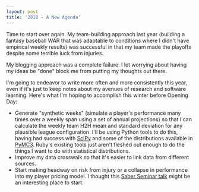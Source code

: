 ```yaml
---
layout: post
title: '2018 - A New Agenda'
---
```


Time to start over again. My team-building approach last year (building a
fantasy baseball WAR that was adaptable to conditions where I didn't have
empirical weekly results) was successful in that my team made the playoffs
despite some terrible luck from injuries.

My blogging approach was a complete failure. I let worrying about having my
ideas be "done" block me from putting my thoughts out there.

I'm going to endeavor to write more often and more consistently this year, even
if it's just to keep notes about my avenues of research and software learning.
Here's what I'm hoping to accomplish this winter before Opening Day:

- Generate "synthetic weeks" (simulate a player's performance many times over a
  weekly span using a set of annual projections) so that I can calculate the
  weekly team H2H mean and standard deviation for any plausible league
  configuration. I'll be using Python tools to do this, having had success with
  [SciPy](https://www.scipy.org/) and some of the distributions available in
  [PyMC3](http://docs.pymc.io/notebooks/getting_started.html). Ruby's existing tools
  just aren't fleshed out enough to do the things I want to do with statistical
  distributions.
- Improve my data crosswalk so that it's easier to link data from different
  sources.
- Start making headway on risk from injury or a collapse in performance into my
  player pricing model. I thought this
  [Saber Seminar talk](https://www.fangraphs.com/tht/applying-asset-pricing-theory-to-mlb/)
  might be an interesting place to start.
